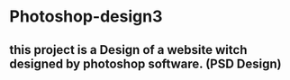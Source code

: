 # Photoshop-design3
## this project is a Design of a website witch designed by photoshop software. (PSD Design)
